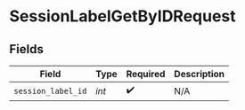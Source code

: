 # SessionLabelGetByIDRequest


## Fields

| Field              | Type               | Required           | Description        |
| ------------------ | ------------------ | ------------------ | ------------------ |
| `session_label_id` | *int*              | :heavy_check_mark: | N/A                |